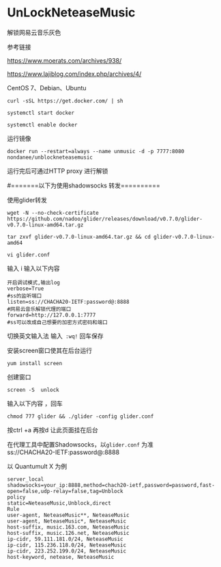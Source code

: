 # UnLockNeteaseMusic

解锁网易云音乐灰色

参考链接

https://www.moerats.com/archives/938/

https://www.lajiblog.com/index.php/archives/4/

CentOS 7、Debian、Ubuntu
```
curl -sSL https://get.docker.com/ | sh

systemctl start docker

systemctl enable docker
```
运行镜像

```
docker run --restart=always --name unmusic -d -p 7777:8080 nondanee/unblockneteasemusic
```
运行完后可通过HTTP proxy 进行解锁

#=======以下为使用shadowsocks 转发==========

使用glider转发
```
wget -N --no-check-certificate https://github.com/nadoo/glider/releases/download/v0.7.0/glider-v0.7.0-linux-amd64.tar.gz

tar zxvf glider-v0.7.0-linux-amd64.tar.gz && cd glider-v0.7.0-linux-amd64

vi glider.conf
```
输入 i 输入以下内容
```
开启调试模式,输出log
verbose=True
#ss的监听端口
listen=ss://CHACHA20-IETF:password@:8888
#网易云音乐解锁代理的端口
forward=http://127.0.0.1:7777
#ss可以改成自己想要的加密方式密码和端口
```
切换英文输入法 输入` :wq!` 回车保存

安装screen窗口使其在后台运行
```
yum install screen 
```
创建窗口
```
screen -S  unlock 
```
输入以下内容 ，回车
```
chmod 777 glider && ./glider -config glider.conf
```
按ctrl +a  再按d 让此页面挂在后台

在代理工具中配置Shadowsocks，以`glider.conf` 为准
<br>ss://CHACHA20-IETF:password@:8888

以 Quantumult X 为例
```
server_local
shadowsocks=your_ip:8888,method=chach20-ietf,password=password,fast-open=false,udp-relay=false,tag=Unblock
policy
static=NeteaseMusic,Unblock,direct
Rule
user-agent, NeteaseMusic**, NeteaseMusic
user-agent, NeteaseMusic*, NeteaseMusic
host-suffix, music.163.com, NeteaseMusic
host-suffix, music.126.net, NeteaseMusic
ip-cidr, 59.111.181.0/24, NeteaseMusic
ip-cidr, 115.236.118.0/24, NeteaseMusic
ip-cidr, 223.252.199.0/24, NeteaseMusic
host-keyword, netease, NeteaseMusic
```
